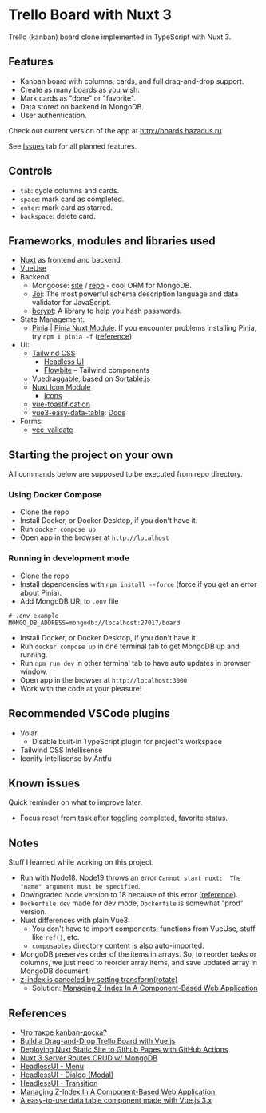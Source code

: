 # Trello Board with Nuxt 3

Trello (kanban) board clone implemented in TypeScript with Nuxt 3.

## Features

- Kanban board with columns, cards, and full drag-and-drop support.
- Create as many boards as you wish.
- Mark cards as "done" or "favorite".
- Data stored on backend in MongoDB.
- User authentication.

Check out current version of the app at http://boards.hazadus.ru

See [Issues](https://github.com/hazadus/nuxt-trello-board/issues) tab for all planned features.

## Controls

- `tab`: cycle columns and cards.
- `space`: mark card as completed.
- `enter`: mark card as starred.
- `backspace`: delete card.

## Frameworks, modules and libraries used

- [Nuxt](https://nuxt.com/) as frontend and backend.
- [VueUse](https://nuxt.com/modules/vueuse)
- Backend:
  - Mongoose: [site](https://mongoosejs.com) / [repo](https://github.com/Automattic/mongoose) - cool ORM for MongoDB.
  - [Joi](https://www.npmjs.com/package/joi): The most powerful schema description language and data validator for JavaScript.
  - [bcrypt](https://www.npmjs.com/package/bcrypt): A library to help you hash passwords.
- State Management:
  - [Pinia](https://pinia.vuejs.org/) | [Pinia Nuxt Module](https://nuxt.com/modules/pinia). If you encounter problems installing Pinia, try `npm i pinia -f` ([reference](https://stackoverflow.com/questions/74003458/cannot-find-module-pinia-dist-pinia-mjs-when-using-run-dev)).
- UI:
  - [Tailwind CSS](https://nuxt.com/modules/tailwindcss)
    - [Headless UI](https://headlessui.com)
    - [Flowbite](https://flowbite.com/) – Tailwind components
  - [Vuedraggable](https://sortablejs.github.io/vue.draggable.next/#/simple), based on [Sortable.js](https://github.com/SortableJS/Sortable)
  - [Nuxt Icon Module](https://nuxt.com/modules/icon)
    - [Icons](https://icones.js.org/)
  - [vue-toastification](https://github.com/Maronato/vue-toastification/tree/next)
  - [vue3-easy-data-table](https://github.com/HC200ok/vue3-easy-data-table): [Docs](https://hc200ok.github.io/vue3-easy-data-table-doc/getting-started.html)
- Forms:
  - [vee-validate](https://www.npmjs.com/package/vee-validate)

## Starting the project on your own

All commands below are supposed to be executed from repo directory.

### Using Docker Compose

- Clone the repo
- Install Docker, or Docker Desktop, if you don't have it.
- Run `docker compose up`
- Open app in the browser at `http://localhost`

### Running in development mode

- Clone the repo
- Install dependencies with `npm install --force` (force if you get an error about Pinia).
- Add MongoDB URI to `.env` file

```
# .env example
MONGO_DB_ADDRESS=mongodb://localhost:27017/board
```

- Install Docker, or Docker Desktop, if you don't have it.
- Run `docker compose up` in one terminal tab to get MongoDB up and running.
- Run `npm run dev` in other terminal tab to have auto updates in browser window.
- Open app in the browser at `http://localhost:3000`
- Work with the code at your pleasure!

## Recommended VSCode plugins

- Volar
  - Disable built-in TypeScript plugin for project's workspace
- Tailwind CSS Intellisense
- Iconify Intellisense by Antfu

## Known issues

Quick reminder on what to improve later.

- Focus reset from task after toggling completed, favorite status.

## Notes

Stuff I learned while working on this project.

- Run with Node18. Node19 throws an error `Cannot start nuxt:  The "name" argument must be specified`.
- Downgraded Node version to 18 because of this error ([reference](https://medium.com/@georgeenathomas/3-step-process-to-downgrade-node-version-using-homebrew-bc0b0a72ae27)).
- `Dockerfile.dev` made for dev mode, `Dockerfile` is somewhat "prod" version.
- Nuxt differences with plain Vue3:
  - You don't have to import components, functions from VueUse, stuff like `ref()`, etc.
  - `composables` directory content is also auto-imported.
- MongoDB preserves order of the items in arrays. So, to reorder tasks or columns, we just need to reorder array items, and save updated array in MongoDB document!
- [z-index is canceled by setting transform(rotate)](https://stackoverflow.com/questions/20851452/z-index-is-canceled-by-setting-transformrotate)
  - Solution: [Managing Z-Index In A Component-Based Web Application](https://www.smashingmagazine.com/2019/04/z-index-component-based-web-application/)

## References

- [Что такое kanban-доска?](https://www.atlassian.com/ru/agile/kanban/boards)
- [Build a Drag-and-Drop Trello Board with Vue.js](https://vueschool.io/courses/build-a-drag-and-drop-trello-board)
- [Deploying Nuxt Static Site to Github Pages with GitHub Actions](https://donlalicon.dev/articles/nuxt-static-github-pages-action)
- [Nuxt 3 Server Routes CRUD w/ MongoDB ](https://www.youtube.com/watch?v=1uWHDdcDZWw)
- [HeadlessUI - Menu](https://headlessui.com/vue/menu)
- [HeadlessUI - Dialog (Modal)](https://headlessui.com/vue/dialog)
- [HeadlessUI - Transition](https://headlessui.com/vue/transition)
- [Managing Z-Index In A Component-Based Web Application](https://www.smashingmagazine.com/2019/04/z-index-component-based-web-application/)
- [A easy-to-use data table component made with Vue.js 3.x ](https://vuejsexamples.com/a-easy-to-use-data-table-component-made-with-vue-js-3-x/)
